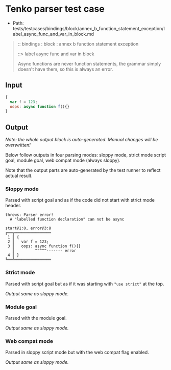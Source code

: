 # Tenko parser test case

- Path: tests/testcases/bindings/block/annex_b_function_statement_exception/label_async_func_and_var_in_block.md

> :: bindings : block : annex b function statement exception
>
> ::> label async func and var in block
>
>Async functions are never function statements, the grammar simply doesn't have them, so this is always an error.


## Input

`````js
{
  var f = 123;
  oops: async function f(){}
}
`````

## Output

_Note: the whole output block is auto-generated. Manual changes will be overwritten!_

Below follow outputs in four parsing modes: sloppy mode, strict mode script goal, module goal, web compat mode (always sloppy).

Note that the output parts are auto-generated by the test runner to reflect actual result.

### Sloppy mode

Parsed with script goal and as if the code did not start with strict mode header.

`````
throws: Parser error!
  A "labelled function declaration" can not be async

start@1:0, error@3:8
╔══╦════════════════
 1 ║ {
 2 ║   var f = 123;
 3 ║   oops: async function f(){}
   ║         ^^^^^------- error
 4 ║ }
╚══╩════════════════

`````

### Strict mode

Parsed with script goal but as if it was starting with `"use strict"` at the top.

_Output same as sloppy mode._

### Module goal

Parsed with the module goal.

_Output same as sloppy mode._

### Web compat mode

Parsed in sloppy script mode but with the web compat flag enabled.

_Output same as sloppy mode._
